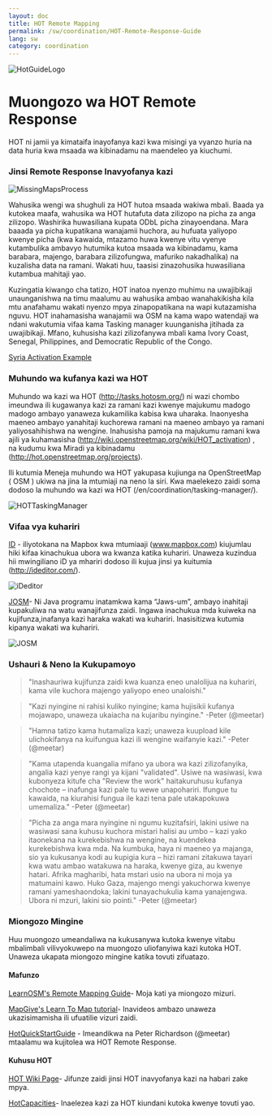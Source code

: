 ```yaml
---
layout: doc
title: HOT Remote Mapping  
permalink: /sw/coordination/HOT-Remote-Response-Guide 
lang: sw
category: coordination
---
```

![HotGuideLogo](http://hot.openstreetmap.org/sites/default/themes/hot/logo.png)

# Muongozo wa HOT Remote Response 
HOT ni jamii ya kimataifa inayofanya kazi kwa misingi ya vyanzo huria na data huria kwa msaada wa kibinadamu na maendeleo ya kiuchumi.

### Jinsi Remote Response Inavyofanya kazi

![MissingMapsProcess](http://hot.openstreetmap.org/sites/default/files/styles/large/public/process.png?itok=jlAYWov0)

Wahusika wengi wa shughuli za HOT hutoa msaada wakiwa mbali. Baada ya kutokea maafa, wahusika wa HOT hutafuta data zilizopo na picha za anga zilizopo. Washirika huwasiliana kupata ODbL picha zinayoendana. Mara baaada ya picha kupatikana wanajamii huchora, au hufuata yaliyopo kwenye picha (kwa kawaida, mtazamo huwa kwenye vitu vyenye kutambulika ambavyo hutumika kutoa msaada wa kibinadamu, kama barabara, majengo, barabara zilizofungwa, mafuriko nakadhalika) na kuzalisha data na ramani. Wakati huu, taasisi zinazohusika huwasiliana kutambua mahitaji yao.

Kuzingatia kiwango cha tatizo, HOT inatoa nyenzo muhimu na uwajibikaji unaunganishwa na timu maalumu au wahusika ambao wanahakikisha kila mtu anafahamu wakati nyenzo mpya zinapopatikana na wapi kutazamisha nguvu. HOT inahamasisha wanajamii wa OSM na kama wapo watendaji wa ndani wakutumia vifaa kama Tasking manager kuunganisha jitihada za uwajibikaji. Mfano, kuhusisha kazi zilizofanywa mbali kama Ivory Coast, Senegal, Philippines, and Democratic Republic of the Congo. 

[Syria Activation Example](http://hot.openstreetmap.org/updates/2013-01-28_syria_activation)

### Muhundo wa kufanya kazi wa HOT

Muhundo wa kazi wa HOT (http://tasks.hotosm.org/) ni wazi chombo imeundwa ili kugawanya kazi za ramani kazi kwenye majukumu madogo madogo ambayo yanaweza kukamilika kabisa kwa uharaka. Inaonyesha maeneo ambayo yanahitaji kuchorewa ramani na maeneo ambayo ya ramani yaliyosahihishwa na wengine. Inahusisha pamoja na majukumu ramani kwa ajili ya kuhamasisha (http://wiki.openstreetmap.org/wiki/HOT_activation) , na kudumu kwa Miradi ya kibinadamu (http://hot.openstreetmap.org/projects). 

Ili kutumia Meneja muhundo wa HOT yakupasa kujiunga na OpenStreetMap ( OSM ) ukiwa na jina la mtumiaji na neno la siri. Kwa maelekezo zaidi soma dodoso la muhundo wa kazi wa HOT (/en/coordination/tasking-manager/). 

![HOTTaskingManager](http://hot.openstreetmap.org/sites/default/files/styles/large/public/task_manager_v2_screenshot_CAR_example.png?itok=Q35ytxKl)

### Vifaa vya kuhariri

[ID](/en/beginner/id-editor/) - iliyotokana na Mapbox kwa mtumiaaji (www.mapbox.com) kiujumlau hiki kifaa kinachukua ubora wa kwanza katika kuhariri. Unaweza kuzindua hii mwingiliano iD ya mhariri dodoso ili kujua jinsi ya kuitumia (http://ideditor.com/).

![iDeditor](https://blog.openstreetmap.org/wp-content/uploads/2013/08/id-editor-sotm-us-2013-venue-screenshot.png)

[JOSM](https://josm.openstreetmap.de/)- Ni Java programu inatamkwa kama “Jaws-um”, ambayo inahitaji kupakuliwa na watu wanajifunza zaidi. Ingawa inachukua mda kuiweka na kujifunza,inafanya kazi haraka wakati wa kuhariri. Inasisitizwa kutumia kipanya wakati wa kuhariri.


![JOSM](http://njgeo.org/wp-content/uploads/2010/07/josm_osm_editor.png)

### Ushauri & Neno la Kukupamoyo

>"Inashauriwa kujifunza zaidi kwa kuanza  eneo unalolijua na kuhariri, kama vile kuchora majengo yaliyopo eneo unaloishi."

>"Kazi nyingine ni rahisi kuliko nyingine; kama hujisikii kufanya mojawapo, unaweza ukaiacha na kujaribu nyingine." -Peter (@meetar) 

>"Hamna tatizo kama hutamaliza kazi; unaweza kuupload kile ulichokifanya na kuifungua kazi ili wengine waifanyie kazi." -Peter (@meetar)  

>"Kama utapenda kuangalia mifano ya ubora wa kazi zilizofanyika, angalia kazi yenye rangi ya kijani "validated". Usiwe na wasiwasi, kwa kubonyeza kitufe cha "Review the work" haitakuruhusu kufanya chochote – inafunga kazi  pale tu wewe unapohariri. Ifungue tu kawaida, na kiurahisi fungua ile kazi tena pale utakapokuwa umemaliza." -Peter (@meetar)

>"Picha za anga mara nyingine ni ngumu kuzitafsiri, lakini usiwe na wasiwasi sana kuhusu kuchora mistari halisi au umbo – kazi yako itaonekana na kurekebishwa na wengine, na kuendekea kurekebishwa kwa mda. Na kumbuka, haya ni maeneo ya majanga, sio ya kukusanya kodi au kupigia kura – hizi ramani zitakuwa tayari kwa watu ambao watakuwa na haraka, kwenye giza, au kwenye hatari. Afrika magharibi, hata mstari usio na ubora ni moja ya matumaini kawo. Huko  Gaza, majengo mengi yakuchorwa kwenye ramani yameshaondoka; lakini tunayachukulia kama yanajengwa. Ubora ni mzuri, lakini sio pointi." -Peter (@meetar) 
 
### Miongozo Mingine

Huu muongozo umeandaliwa na kukusanywa kutoka kwenye vitabu mbalimbali vilivyokuwepo na muongozo uliofanyiwa kazi kutoka HOT. Unaweza ukapata miongozo mingine katika tovuti zifuatazo.


#### Mafunzo

[LearnOSM's Remote Mapping Guide](/en/coordination/remote/)- Moja kati ya miongozo mizuri. 

[MapGive's Learn To Map tutorial](http://mapgive.state.gov/learn-to-map/)- Inavideos ambazo unaweza ukazisimamisha ili ufuatilie vizuri zaidi. 

[HotQuickStartGuide](https://gist.github.com/meetar/b9929dfec129d1d7f5f2) - Imeandikwa na Peter Richardson (@meetar) mtaalamu wa kujitolea wa HOT Remote Response.

#### Kuhusu HOT 
[HOT Wiki Page](http://wiki.openstreetmap.org/wiki/Humanitarian_OSM_Team)- Jifunze zaidi jinsi HOT inavyofanya kazi na habari zake mpya.

[HotCapacities](http://hot.openstreetmap.org/about/hot_capacities)- Inaelezea kazi za HOT kiundani kutoka kwenye tovuti yao.
